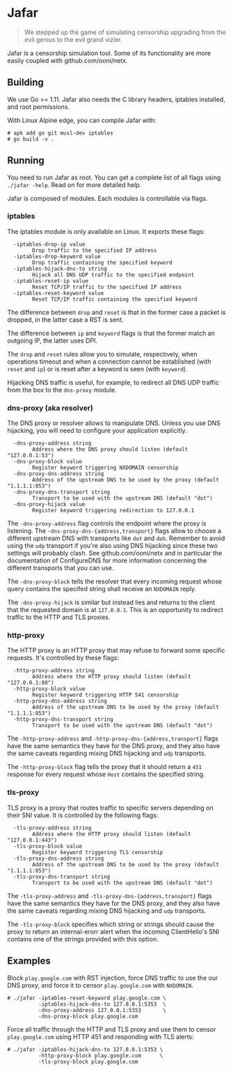 # Jafar

> We stepped up the game of simulating censorship upgrading from the
> evil genius to the evil grand vizier.

Jafar is a censorship simulation tool. Some of its functionality are more
easily coupled with github.com/ooni/netx.

## Building

We use Go >= 1.11. Jafar also needs the C library headers,
iptables installed, and root permissions.

With Linux Alpine edge, you can compile Jafar with:

```
# apk add go git musl-dev iptables
# go build -v .
```

## Running

You need to run Jafar as root. You can get a complete list
of all flags using `./jafar -help`. Read on for more detailed help.


Jafar is composed of modules. Each modules is controllable via flags.

### iptables

The iptables module is only available on Linux. It exports these flags:

```
  -iptables-drop-ip value
    	Drop traffic to the specified IP address
  -iptables-drop-keyword value
    	Drop traffic containing the specified keyword
  -iptables-hijack-dns-to string
    	Hijack all DNS UDP traffic to the specified endpoint
  -iptables-reset-ip value
    	Reset TCP/IP traffic to the specified IP address
  -iptables-reset-keyword value
    	Reset TCP/IP traffic containing the specified keyword
```

The difference between `drop` and `reset` is that in the former case
a packet is dropped, in the latter case a RST is sent.

The difference between `ip` and `keyword` flags is that the former
match an outgoing IP, the latter uses DPI.

The `drop` and `reset` rules allow you to simulate, respectively, when
operations timeout and when a connection cannot be established (with
`reset` and `ip`) or is reset after a keyword is seen (with `keyword`).

Hijacking DNS traffic is useful, for example, to redirect all DNS UDP
traffic from the box to the `dns-proxy` module.

### dns-proxy (aka resolver)

The DNS proxy or resolver allows to manipulate DNS. Unless you use DNS
hijacking, you will need to configure your application explicitly.

```
  -dns-proxy-address string
    	Address where the DNS proxy should listen (default "127.0.0.1:53")
  -dns-proxy-block value
    	Register keyword triggering NXDOMAIN censorship
  -dns-proxy-dns-address string
    	Address of the upstream DNS to be used by the proxy (default "1.1.1.1:853")
  -dns-proxy-dns-transport string
    	Transport to be used with the upstream DNS (default "dot")
  -dns-proxy-hijack value
    	Register keyword triggering redirection to 127.0.0.1
```

The `-dns-proxy-address` flag controls the endpoint where the proxy is
listening. The `-dns-proxy-dns-{address,transport}` flags allow to choose
a different upstream DNS with transports like `dot` and `doh`. Remember
to avoid using the `udp` transport if you're also using DNS hijacking since
these two settings will probably clash. See github.com/ooni/netx and in
particular the documentation of ConfigureDNS for more information concerning
the different transports that you can use.

The `-dns-proxy-block` tells the resolver that every incoming request whose
query contains the specifed string shall receive an `NXDOMAIN` reply.

The `-dns-proxy-hijack` is similar but instead lies and returns to the
client that the requested domain is at `127.0.0.1`. This is an opportunity
to redirect traffic to the HTTP and TLS proxies.

### http-proxy

The HTTP proxy is an HTTP proxy that may refuse to forward some
specific requests. It's controlled by these flags:

```
  -http-proxy-address string
    	Address where the HTTP proxy should listen (default "127.0.0.1:80")
  -http-proxy-block value
    	Register keyword triggering HTTP 541 censorship
  -http-proxy-dns-address string
    	Address of the upstream DNS to be used by the proxy (default "1.1.1.1:853")
  -http-proxy-dns-transport string
    	Transport to be used with the upstream DNS (default "dot")
```

The `-http-proxy-address` and `-http-proxy-dns-{address,transport}` flags
have the same semantics they have for the DNS proxy, and they also have the
same caveats regarding mixing DNS hijacking and `udp` transports.

The `-http-proxy-block` flag tells the proxy that it should return a `451`
response for every request whose `Host` contains the specified string.

### tls-proxy

TLS proxy is a proxy that routes traffic to specific servers depending
on their SNI value. It is controlled by the following flags:

```
  -tls-proxy-address string
    	Address where the HTTP proxy should listen (default "127.0.0.1:443")
  -tls-proxy-block value
    	Register keyword triggering TLS censorship
  -tls-proxy-dns-address string
    	Address of the upstream DNS to be used by the proxy (default "1.1.1.1:853")
  -tls-proxy-dns-transport string
    	Transport to be used with the upstream DNS (default "dot")
```

The `-tls-proxy-address` and `-tls-proxy-dns-{address,transport}` flags
have the same semantics they have for the DNS proxy, and they also have the
same caveats regarding mixing DNS hijacking and `udp` transports.

The `-tls-proxy-block` specifies which string or strings should cause the
proxy to return an internal-erorr alert when the incoming ClientHello's SNI
contains one of the strings provided with this option.

## Examples

Block `play.google.com` with RST injection, force DNS traffic to use the our
DNS proxy, and force it to censor `play.google.com` with `NXDOMAIN`.

```
# ./jafar -iptables-reset-keyword play.google.com \
          -iptables-hijack-dns-to 127.0.0.1:5353  \
          -dns-proxy-address 127.0.0.1:5353       \
          -dns-proxy-block play.google.com
```

Force all traffic through the HTTP and TLS proxy and use them to censor
`play.google.com` using HTTP 451 and responding with TLS alerts:

```
# ./jafar -iptables-hijack-dns-to 127.0.0.1:5353 \
          -http-proxy-block play.google.com      \
          -tls-proxy-block play.google.com
```
